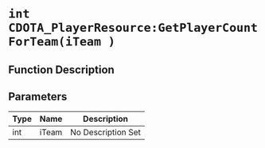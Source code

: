 # `int CDOTA_PlayerResource:GetPlayerCountForTeam(iTeam )`
## Function Description

## Parameters
Type|Name|Description
--|--|--
int|iTeam|No Description Set
